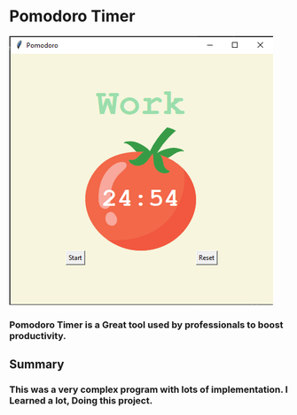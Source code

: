 # Pomodoro Timer
![Pomodoro Timer](Output.png)
### Pomodoro Timer is a Great tool used by professionals to boost productivity.
## Summary
### This was a very complex program with lots of implementation. I Learned a lot, Doing this project.